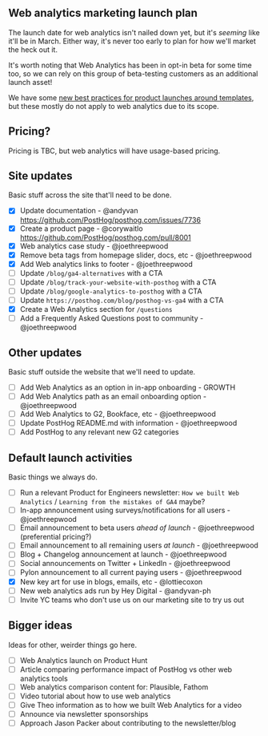 ## Web analytics marketing launch plan

The launch date for web analytics isn't nailed down yet, but it's _seeming_ like it'll be in March. Either way, it's never too early to plan for how we'll market the heck out it. 

It's worth noting that Web Analytics has been in opt-in beta for some time too, so we can rely on this group of beta-testing customers as an additional launch asset!

We have some [new best practices for product launches around templates](https://posthog.com/handbook/engineering/development-process#best-practices-for-full-releases), but these mostly do not apply to web analytics due to its scope. 

## Pricing?

Pricing is TBC, but web analytics will have usage-based pricing. 

## Site updates

Basic stuff across the site that'll need to be done. 

- [x] Update documentation - @andyvan https://github.com/PostHog/posthog.com/issues/7736
- [x] Create a product page - @corywaitlo https://github.com/PostHog/posthog.com/pull/8001
- [x] Web analytics case study - @joethreepwood
- [x] Remove beta tags from homepage slider, docs, etc - @joethreepwood
- [x] Add Web analytics links to footer - @joethreepwood
- [ ] Update `/blog/ga4-alternatives` with a CTA
- [ ] Update `/blog/track-your-website-with-posthog` with a CTA
- [ ] Update `/blog/google-analytics-to-posthog` with a CTA
- [ ] Update `https://posthog.com/blog/posthog-vs-ga4` with a CTA
- [x] Create a Web Analytics section for `/questions`
- [ ] Add a Frequently Asked Questions post to community - @joethreepwood

## Other updates

Basic stuff outside the website that we'll need to update. 

- [ ] Add Web Analytics as an option in in-app onboarding - GROWTH
- [ ] Add Web Analytics path as an email onboarding option - @joethreepwood
- [ ] Add Web Analytics to G2, Bookface, etc - @joethreepwood
- [ ] Update PostHog README.md with information - @joethreepwood
- [ ] Add PostHog to any relevant new G2 categories

## Default launch activities

Basic things we always do. 

- [ ] Run a relevant Product for Engineers newsletter: `How we built Web Analytics` / `Learning from the mistakes of GA4` maybe?
- [ ] In-app announcement using surveys/notifications for all users - @joethreepwood
- [ ] Email announcement to beta users _ahead of launch_ - @joethreepwood (preferential pricing?)
- [ ] Email announcement to all remaining users _at launch_ - @joethreepwood
- [ ] Blog + Changelog announcement at launch - @joethreepwood
- [ ] Social announcements on Twitter + LinkedIn - @joethreepwood
- [ ] Pylon announcement to all current paying users - @joethreepwood
- [x] New key art for use in blogs, emails, etc - @lottiecoxon
- [ ] New web analytics ads run by Hey Digital - @andyvan-ph 
- [ ] Invite YC teams who don't use us on our marketing site to try us out

## Bigger ideas

Ideas for other, weirder things go here. 

- [ ] Web Analytics launch on Product Hunt
- [ ] Article comparing performance impact of PostHog vs other web analytics tools
- [ ] Web analytics comparison content for: Plausible, Fathom
- [ ] Video tutorial about how to use web analytics
- [ ] Give Theo information as to how we built Web Analytics for a video 
- [ ] Announce via newsletter sponsorships 
- [ ] Approach Jason Packer about contributing to the newsletter/blog
